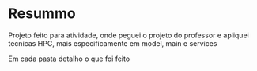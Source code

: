 # Resummo

Projeto feito para atividade, onde peguei o projeto do professor e apliquei tecnicas HPC, mais especificamente em model, main e services

Em cada pasta detalho o que foi feito